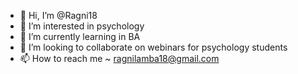 - 👋 Hi, I’m @Ragni18
- 👀 I’m interested in psychology
- 🌱 I’m currently learning in BA
- 💞️ I’m looking to collaborate on webinars for psychology students
- 📫 How to reach me ~ ragnilamba18@gmail.com

<!---
Ragni18/Ragni18 is a ✨ special ✨ repository because its `README.md` (this file) appears on your GitHub profile.
You can click the Preview link to take a look at your changes.
--->

